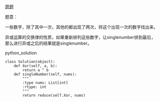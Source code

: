 [原题](https://leetcode.com/problems/single-number/)

题意：

一些数字，除了其中一次，其他的都出现了两次，将这个出现一次的数字找出来。

异或运算的交换律的性质，如果重新排列这些数字，让singlenumber排到最后，那么进行异或之后的结果就是singlenumber。

python_solution
```
class Solution(object):
    def Xor(self, a, b):
        return a ^ b
    def singleNumber(self, nums):
        """
        :type nums: List[int]
        :rtype: int
        """
        return reduce(self.Xor, nums)
        
```

